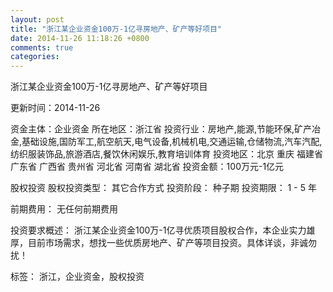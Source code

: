 ```yaml
---
layout: post
title: "浙江某企业资金100万-1亿寻房地产、矿产等好项目"
date: 2014-11-26 11:18:26 +0800
comments: true
categories: 
---
```

浙江某企业资金100万-1亿寻房地产、矿产等好项目



更新时间：2014-11-26

资金主体：企业资金
所在地区：浙江省
投资行业：房地产,能源,节能环保,矿产冶金,基础设施,国防军工,航空航天,电气设备,机械机电,交通运输,仓储物流,汽车汽配,纺织服装饰品,旅游酒店,餐饮休闲娱乐,教育培训体育
投资地区：北京 重庆 福建省 广东省 广西省 贵州省 河北省 河南省 湖北省
投资金额：100万元-1亿元

股权投资
股权投资类型：
                            其它合作方式 
                                                                                投资阶段：
                            种子期 
                                                                                                                                        投资期限：
                            1 - 5 年

前期费用：
无任何前期费用

投资要求概述：
浙江某企业资金100万-1亿寻优质项目股权合作，本企业实力雄厚，目前市场需求，想找一些优质房地产、矿产等项目投资。具体详谈，非诚勿扰！

标签：
浙江，企业资金，股权投资

